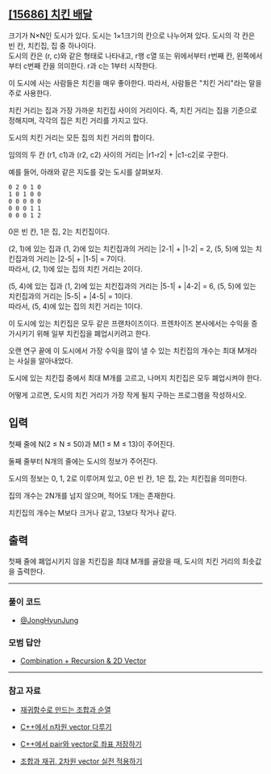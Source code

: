 ## [[15686] 치킨 배달](https://www.acmicpc.net/problem/17298)
크기가 N×N인 도시가 있다. 도시는 1×1크기의 칸으로 나누어져 있다. 도시의 각 칸은 빈 칸, 치킨집, 집 중 하나이다. 
<br>
도시의 칸은 (r, c)와 같은 형태로 나타내고, r행 c열 또는 위에서부터 r번째 칸, 왼쪽에서부터 c번째 칸을 의미한다. r과 c는 1부터 시작한다.

이 도시에 사는 사람들은 치킨을 매우 좋아한다. 따라서, 사람들은 "치킨 거리"라는 말을 주로 사용한다. 

치킨 거리는 집과 가장 가까운 치킨집 사이의 거리이다. 즉, 치킨 거리는 집을 기준으로 정해지며, 각각의 집은 치킨 거리를 가지고 있다. 

도시의 치킨 거리는 모든 집의 치킨 거리의 합이다.

임의의 두 칸 (r1, c1)과 (r2, c2) 사이의 거리는 |r1-r2| + |c1-c2|로 구한다.

예를 들어, 아래와 같은 지도를 갖는 도시를 살펴보자.

```
0 2 0 1 0
1 0 1 0 0
0 0 0 0 0
0 0 0 1 1
0 0 0 1 2
```

0은 빈 칸, 1은 집, 2는 치킨집이다.

(2, 1)에 있는 집과 (1, 2)에 있는 치킨집과의 거리는 |2-1| + |1-2| = 2, (5, 5)에 있는 치킨집과의 거리는 |2-5| + |1-5| = 7이다. 
<br>
따라서, (2, 1)에 있는 집의 치킨 거리는 2이다.

(5, 4)에 있는 집과 (1, 2)에 있는 치킨집과의 거리는 |5-1| + |4-2| = 6, (5, 5)에 있는 치킨집과의 거리는 |5-5| + |4-5| = 1이다. 
<br>
따라서, (5, 4)에 있는 집의 치킨 거리는 1이다.

이 도시에 있는 치킨집은 모두 같은 프랜차이즈이다. 프렌차이즈 본사에서는 수익을 증가시키기 위해 일부 치킨집을 폐업시키려고 한다. 

오랜 연구 끝에 이 도시에서 가장 수익을 많이 낼 수 있는  치킨집의 개수는 최대 M개라는 사실을 알아내었다.

도시에 있는 치킨집 중에서 최대 M개를 고르고, 나머지 치킨집은 모두 폐업시켜야 한다. 

어떻게 고르면, 도시의 치킨 거리가 가장 작게 될지 구하는 프로그램을 작성하시오.

## 입력
첫째 줄에 N(2 ≤ N ≤ 50)과 M(1 ≤ M ≤ 13)이 주어진다.

둘째 줄부터 N개의 줄에는 도시의 정보가 주어진다.

도시의 정보는 0, 1, 2로 이루어져 있고, 0은 빈 칸, 1은 집, 2는 치킨집을 의미한다. 

집의 개수는 2N개를 넘지 않으며, 적어도 1개는 존재한다. 

치킨집의 개수는 M보다 크거나 같고, 13보다 작거나 같다.

## 출력
첫째 줄에 폐업시키지 않을 치킨집을 최대 M개를 골랐을 때, 도시의 치킨 거리의 최솟값을 출력한다.

***

### 풀이 코드

- [@JongHyunJung](https://github.com/almond0115/Algorithm-CodingTest/blob/main/BackJoon/완전탐색%2C백트래킹/15686/jjh.cpp)

### 모범 답안

- [Combination + Recursion & 2D Vector](https://github.com/almond0115/Algorithm-CodingTest/blob/main/BackJoon/완전탐색%2C백트래킹/15686/solution_1.cpp)

***

### 참고 자료

* [재귀함수로 만드는 조합과 순열](https://almond0115.tistory.com/entry/재귀함수로-만드는-조합과-순열)

* [C++에서 n차원 vector 다루기](https://almond0115.tistory.com/entry/C에서-n차원-vector-다루기)

* [C++에서 pair와 vector로 좌표 저장하기](https://almond0115.tistory.com/entry//%08C에서-pair와-vector로-좌표-표현하기)

* [조합과 재귀, 2차원 vector 실전 적용하기](https://almond0115.tistory.com/entry//조합과-재귀-2차원-vector-실전-적용하기)